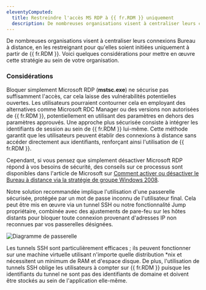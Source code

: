```yaml
---
eleventyComputed:
  title: Restreindre l'accès MS RDP à {{ fr.RDM }} uniquement
  description: De nombreuses organisations visent à centraliser leurs connexions Bureau à distance, en les restreignant pour qu'elles soient initiées uniquement à partir de {{ fr.RDM }}.
---
```

De nombreuses organisations visent à centraliser leurs connexions Bureau à distance, en les restreignant pour qu'elles soient initiées uniquement à partir de {{ fr.RDM }}. Voici quelques considérations pour mettre en œuvre cette stratégie au sein de votre organisation.

### Considérations

Bloquer simplement Microsoft RDP (**mstsc.exe**) ne sécurise pas suffisamment l'accès, car cela laisse des vulnérabilités potentielles ouvertes. Les utilisateurs pourraient contourner cela en employant des alternatives comme Microsoft RDC Manager ou des versions non autorisées de {{ fr.RDM }}, potentiellement en utilisant des paramètres en dehors des paramètres approuvés. Une approche plus sécurisée consiste à intégrer les identifiants de session au sein de {{ fr.RDM }} lui-même. Cette méthode garantit que les utilisateurs peuvent établir des connexions à distance sans accéder directement aux identifiants, renforçant ainsi l'utilisation de {{ fr.RDM }}.

Cependant, si vous pensez que simplement désactiver Microsoft RDP répond à vos besoins de sécurité, des conseils sur ce processus sont disponibles dans l'article de Microsoft sur [Comment activer ou désactiver le Bureau à distance via la stratégie de groupe Windows 2008](https://social.technet.microsoft.com/wiki/contents/articles/4980.how-to-enable-or-disable-remote-desktop-via-group-policy-windows-2008.aspx).

Notre solution recommandée implique l'utilisation d'une passerelle sécurisée, protégée par un mot de passe inconnu de l'utilisateur final. Cela peut être mis en œuvre via un tunnel SSH ou notre fonctionnalité Jump propriétaire, combinée avec des ajustements de pare-feu sur les hôtes distants pour bloquer toute connexion provenant d'adresses IP non reconnues par vos passerelles désignées.

![Diagramme de passerelle](https://cdnweb.devolutions.net/docs/docs_en_kb_KB4436.png)

Les tunnels SSH sont particulièrement efficaces ; ils peuvent fonctionner sur une machine virtuelle utilisant n'importe quelle distribution *nix et nécessitent un minimum de RAM et d'espace disque. De plus, l'utilisation de tunnels SSH oblige les utilisateurs à compter sur {{ fr.RDM }} puisque les identifiants du tunnel ne sont pas des identifiants de domaine et doivent être stockés au sein de l'application elle-même.
